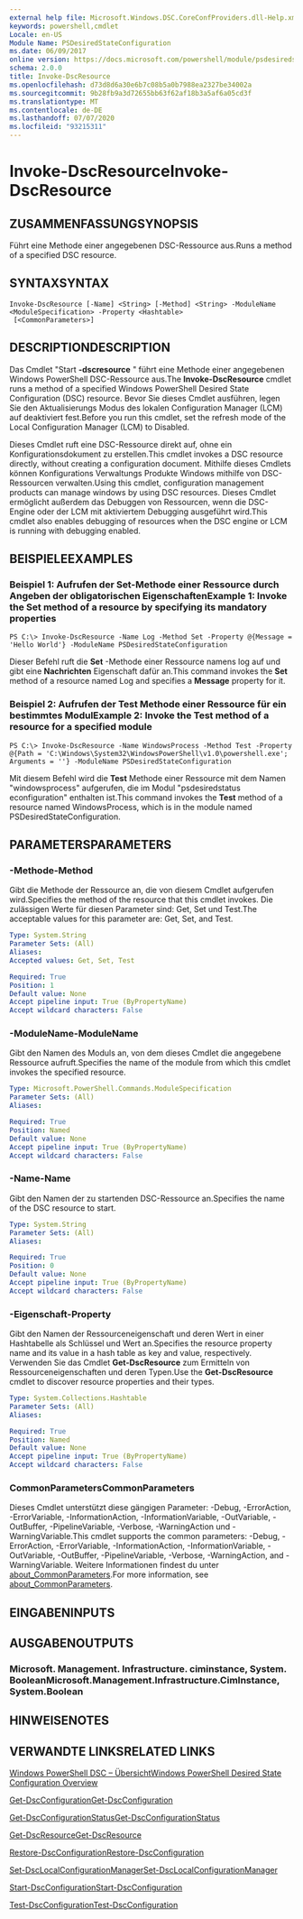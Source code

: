 ```yaml
---
external help file: Microsoft.Windows.DSC.CoreConfProviders.dll-Help.xml
keywords: powershell,cmdlet
Locale: en-US
Module Name: PSDesiredStateConfiguration
ms.date: 06/09/2017
online version: https://docs.microsoft.com/powershell/module/psdesiredstateconfiguration/invoke-dscresource?view=powershell-5.1&WT.mc_id=ps-gethelp
schema: 2.0.0
title: Invoke-DscResource
ms.openlocfilehash: d73d8d6a30e6b7c08b5a0b7988ea2327be34002a
ms.sourcegitcommit: 9b28fb9a3d72655bb63f62af18b3a5af6a05cd3f
ms.translationtype: MT
ms.contentlocale: de-DE
ms.lasthandoff: 07/07/2020
ms.locfileid: "93215311"
---
```

# <span data-ttu-id="7e316-103">Invoke-DscResource</span><span class="sxs-lookup"><span data-stu-id="7e316-103">Invoke-DscResource</span></span>

## <span data-ttu-id="7e316-104">ZUSAMMENFASSUNG</span><span class="sxs-lookup"><span data-stu-id="7e316-104">SYNOPSIS</span></span>
<span data-ttu-id="7e316-105">Führt eine Methode einer angegebenen DSC-Ressource aus.</span><span class="sxs-lookup"><span data-stu-id="7e316-105">Runs a method of a specified DSC resource.</span></span>

## <span data-ttu-id="7e316-106">SYNTAX</span><span class="sxs-lookup"><span data-stu-id="7e316-106">SYNTAX</span></span>

```
Invoke-DscResource [-Name] <String> [-Method] <String> -ModuleName <ModuleSpecification> -Property <Hashtable>
 [<CommonParameters>]
```

## <span data-ttu-id="7e316-107">DESCRIPTION</span><span class="sxs-lookup"><span data-stu-id="7e316-107">DESCRIPTION</span></span>
<span data-ttu-id="7e316-108">Das Cmdlet "Start **-dscresource** " führt eine Methode einer angegebenen Windows PowerShell DSC-Ressource aus.</span><span class="sxs-lookup"><span data-stu-id="7e316-108">The **Invoke-DscResource** cmdlet runs a method of a specified Windows PowerShell Desired State Configuration (DSC) resource.</span></span>
<span data-ttu-id="7e316-109">Bevor Sie dieses Cmdlet ausführen, legen Sie den Aktualisierungs Modus des lokalen Configuration Manager (LCM) auf deaktiviert fest.</span><span class="sxs-lookup"><span data-stu-id="7e316-109">Before you run this cmdlet, set the refresh mode of the Local Configuration Manager (LCM) to Disabled.</span></span>

<span data-ttu-id="7e316-110">Dieses Cmdlet ruft eine DSC-Ressource direkt auf, ohne ein Konfigurationsdokument zu erstellen.</span><span class="sxs-lookup"><span data-stu-id="7e316-110">This cmdlet invokes a DSC resource directly, without creating a configuration document.</span></span>
<span data-ttu-id="7e316-111">Mithilfe dieses Cmdlets können Konfigurations Verwaltungs Produkte Windows mithilfe von DSC-Ressourcen verwalten.</span><span class="sxs-lookup"><span data-stu-id="7e316-111">Using this cmdlet, configuration management products can manage windows by using DSC resources.</span></span>
<span data-ttu-id="7e316-112">Dieses Cmdlet ermöglicht außerdem das Debuggen von Ressourcen, wenn die DSC-Engine oder der LCM mit aktiviertem Debugging ausgeführt wird.</span><span class="sxs-lookup"><span data-stu-id="7e316-112">This cmdlet also enables debugging of resources when the DSC engine or LCM is running with debugging enabled.</span></span>

## <span data-ttu-id="7e316-113">BEISPIELE</span><span class="sxs-lookup"><span data-stu-id="7e316-113">EXAMPLES</span></span>

### <span data-ttu-id="7e316-114">Beispiel 1: Aufrufen der Set-Methode einer Ressource durch Angeben der obligatorischen Eigenschaften</span><span class="sxs-lookup"><span data-stu-id="7e316-114">Example 1: Invoke the Set method of a resource by specifying its mandatory properties</span></span>

```
PS C:\> Invoke-DscResource -Name Log -Method Set -Property @{Message = 'Hello World'} -ModuleName PSDesiredStateConfiguration
```

<span data-ttu-id="7e316-115">Dieser Befehl ruft die **Set** -Methode einer Ressource namens log auf und gibt eine **Nachrichten** Eigenschaft dafür an.</span><span class="sxs-lookup"><span data-stu-id="7e316-115">This command invokes the **Set** method of a resource named Log and specifies a **Message** property for it.</span></span>

### <span data-ttu-id="7e316-116">Beispiel 2: Aufrufen der Test Methode einer Ressource für ein bestimmtes Modul</span><span class="sxs-lookup"><span data-stu-id="7e316-116">Example 2: Invoke the Test method of a resource for a specified module</span></span>

```
PS C:\> Invoke-DscResource -Name WindowsProcess -Method Test -Property @{Path = 'C:\Windows\System32\WindowsPowerShell\v1.0\powershell.exe'; Arguments = ''} -ModuleName PSDesiredStateConfiguration
```

<span data-ttu-id="7e316-117">Mit diesem Befehl wird die **Test** Methode einer Ressource mit dem Namen "windowsprocess" aufgerufen, die im Modul "psdesiredstatus econfiguration" enthalten ist.</span><span class="sxs-lookup"><span data-stu-id="7e316-117">This command invokes the **Test** method of a resource named WindowsProcess, which is in the module named PSDesiredStateConfiguration.</span></span>

## <span data-ttu-id="7e316-118">PARAMETERS</span><span class="sxs-lookup"><span data-stu-id="7e316-118">PARAMETERS</span></span>

### <span data-ttu-id="7e316-119">-Methode</span><span class="sxs-lookup"><span data-stu-id="7e316-119">-Method</span></span>
<span data-ttu-id="7e316-120">Gibt die Methode der Ressource an, die von diesem Cmdlet aufgerufen wird.</span><span class="sxs-lookup"><span data-stu-id="7e316-120">Specifies the method of the resource that this cmdlet invokes.</span></span> <span data-ttu-id="7e316-121">Die zulässigen Werte für diesen Parameter sind: Get, Set und Test.</span><span class="sxs-lookup"><span data-stu-id="7e316-121">The acceptable values for this parameter are: Get, Set, and Test.</span></span>

```yaml
Type: System.String
Parameter Sets: (All)
Aliases:
Accepted values: Get, Set, Test

Required: True
Position: 1
Default value: None
Accept pipeline input: True (ByPropertyName)
Accept wildcard characters: False
```

### <span data-ttu-id="7e316-122">-ModuleName</span><span class="sxs-lookup"><span data-stu-id="7e316-122">-ModuleName</span></span>
<span data-ttu-id="7e316-123">Gibt den Namen des Moduls an, von dem dieses Cmdlet die angegebene Ressource aufruft.</span><span class="sxs-lookup"><span data-stu-id="7e316-123">Specifies the name of the module from which this cmdlet invokes the specified resource.</span></span>

```yaml
Type: Microsoft.PowerShell.Commands.ModuleSpecification
Parameter Sets: (All)
Aliases:

Required: True
Position: Named
Default value: None
Accept pipeline input: True (ByPropertyName)
Accept wildcard characters: False
```

### <span data-ttu-id="7e316-124">-Name</span><span class="sxs-lookup"><span data-stu-id="7e316-124">-Name</span></span>
<span data-ttu-id="7e316-125">Gibt den Namen der zu startenden DSC-Ressource an.</span><span class="sxs-lookup"><span data-stu-id="7e316-125">Specifies the name of the DSC resource to start.</span></span>

```yaml
Type: System.String
Parameter Sets: (All)
Aliases:

Required: True
Position: 0
Default value: None
Accept pipeline input: True (ByPropertyName)
Accept wildcard characters: False
```

### <span data-ttu-id="7e316-126">-Eigenschaft</span><span class="sxs-lookup"><span data-stu-id="7e316-126">-Property</span></span>
<span data-ttu-id="7e316-127">Gibt den Namen der Ressourceneigenschaft und deren Wert in einer Hashtabelle als Schlüssel und Wert an.</span><span class="sxs-lookup"><span data-stu-id="7e316-127">Specifies the resource property name and its value in a hash table as key and value, respectively.</span></span> <span data-ttu-id="7e316-128">Verwenden Sie das Cmdlet **Get-DscResource** zum Ermitteln von Ressourceneigenschaften und deren Typen.</span><span class="sxs-lookup"><span data-stu-id="7e316-128">Use the **Get-DscResource** cmdlet to discover resource properties and their types.</span></span>

```yaml
Type: System.Collections.Hashtable
Parameter Sets: (All)
Aliases:

Required: True
Position: Named
Default value: None
Accept pipeline input: True (ByPropertyName)
Accept wildcard characters: False
```

### <span data-ttu-id="7e316-129">CommonParameters</span><span class="sxs-lookup"><span data-stu-id="7e316-129">CommonParameters</span></span>
<span data-ttu-id="7e316-130">Dieses Cmdlet unterstützt diese gängigen Parameter: -Debug, -ErrorAction, -ErrorVariable, -InformationAction, -InformationVariable, -OutVariable, -OutBuffer, -PipelineVariable, -Verbose, -WarningAction und -WarningVariable.</span><span class="sxs-lookup"><span data-stu-id="7e316-130">This cmdlet supports the common parameters: -Debug, -ErrorAction, -ErrorVariable, -InformationAction, -InformationVariable, -OutVariable, -OutBuffer, -PipelineVariable, -Verbose, -WarningAction, and -WarningVariable.</span></span> <span data-ttu-id="7e316-131">Weitere Informationen findest du unter [about_CommonParameters](https://go.microsoft.com/fwlink/?LinkID=113216).</span><span class="sxs-lookup"><span data-stu-id="7e316-131">For more information, see [about_CommonParameters](https://go.microsoft.com/fwlink/?LinkID=113216).</span></span>

## <span data-ttu-id="7e316-132">EINGABEN</span><span class="sxs-lookup"><span data-stu-id="7e316-132">INPUTS</span></span>

## <span data-ttu-id="7e316-133">AUSGABEN</span><span class="sxs-lookup"><span data-stu-id="7e316-133">OUTPUTS</span></span>

### <span data-ttu-id="7e316-134">Microsoft. Management. Infrastructure. ciminstance, System. Boolean</span><span class="sxs-lookup"><span data-stu-id="7e316-134">Microsoft.Management.Infrastructure.CimInstance, System.Boolean</span></span>

## <span data-ttu-id="7e316-135">HINWEISE</span><span class="sxs-lookup"><span data-stu-id="7e316-135">NOTES</span></span>

## <span data-ttu-id="7e316-136">VERWANDTE LINKS</span><span class="sxs-lookup"><span data-stu-id="7e316-136">RELATED LINKS</span></span>

[<span data-ttu-id="7e316-137">Windows PowerShell DSC – Übersicht</span><span class="sxs-lookup"><span data-stu-id="7e316-137">Windows PowerShell Desired State Configuration Overview</span></span>](/powershell/scripting/dsc/overview/dscforengineers)

[<span data-ttu-id="7e316-138">Get-DscConfiguration</span><span class="sxs-lookup"><span data-stu-id="7e316-138">Get-DscConfiguration</span></span>](Get-DscConfiguration.md)

[<span data-ttu-id="7e316-139">Get-DscConfigurationStatus</span><span class="sxs-lookup"><span data-stu-id="7e316-139">Get-DscConfigurationStatus</span></span>](Get-DscConfigurationStatus.md)

[<span data-ttu-id="7e316-140">Get-DscResource</span><span class="sxs-lookup"><span data-stu-id="7e316-140">Get-DscResource</span></span>](Get-DscResource.md)

[<span data-ttu-id="7e316-141">Restore-DscConfiguration</span><span class="sxs-lookup"><span data-stu-id="7e316-141">Restore-DscConfiguration</span></span>](Restore-DscConfiguration.md)

[<span data-ttu-id="7e316-142">Set-DscLocalConfigurationManager</span><span class="sxs-lookup"><span data-stu-id="7e316-142">Set-DscLocalConfigurationManager</span></span>](Set-DscLocalConfigurationManager.md)

[<span data-ttu-id="7e316-143">Start-DscConfiguration</span><span class="sxs-lookup"><span data-stu-id="7e316-143">Start-DscConfiguration</span></span>](Start-DscConfiguration.md)

[<span data-ttu-id="7e316-144">Test-DscConfiguration</span><span class="sxs-lookup"><span data-stu-id="7e316-144">Test-DscConfiguration</span></span>](Test-DscConfiguration.md)
